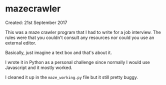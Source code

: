 # mazecrawler

Created: 21st September 2017

This was a maze crawler program that I had to write for a job interview. The rules were that you couldn't consult any resources nor could you use an external editor.

Basically, just imagine a text box and that's about it.

I wrote it in Python as a personal challenge since normally I would use Javascript and it mostly worked.

I cleaned it up in the `maze_working.py` file but it still pretty buggy.
